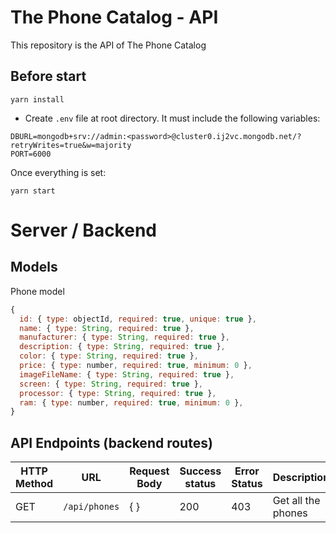 # The Phone Catalog - API

This repository is the API of The Phone Catalog

## Before start
```
yarn install
```
- Create ``.env`` file at root directory. It must include the following variables:
```
DBURL=mongodb+srv://admin:<password>@cluster0.ij2vc.mongodb.net/?retryWrites=true&w=majority
PORT=6000
```

Once everything is set:
```
yarn start
```

# Server / Backend

## Models

Phone model

```javascript
{
  id: { type: objectId, required: true, unique: true },
  name: { type: String, required: true },
  manufacturer: { type: String, required: true },
  description: { type: String, required: true },
  color: { type: String, required: true },
  price: { type: number, required: true, minimum: 0 },
  imageFileName: { type: String, required: true },
  screen: { type: String, required: true },
  processor: { type: String, required: true },
  ram: { type: number, required: true, minimum: 0 },
}
```

## API Endpoints (backend routes)

| HTTP Method |       URL      | Request Body         | Success status | Error Status | Description              |
| ----------- | -------------- | -------------------- | -------------- | ------------ | ------------------------ |
| GET         | `/api/phones`  |          {  }        |   200          |     403      | Get all the phones       |

